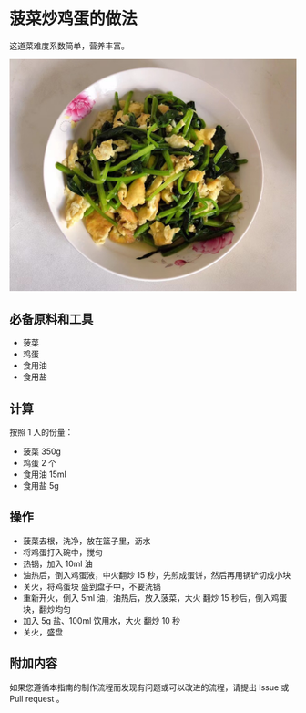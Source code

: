 # 菠菜炒鸡蛋的做法

这道菜难度系数简单，营养丰富。

![示例菜成品](./菠菜炒鸡蛋.jpg)

## 必备原料和工具

- 菠菜
- 鸡蛋
- 食用油
- 食用盐

## 计算

按照 1 人的份量：

- 菠菜 350g
- 鸡蛋 2 个
- 食用油 15ml
- 食用盐 5g

## 操作

- 菠菜去根，洗净，放在篮子里，沥水
- 将鸡蛋打入碗中，搅匀
- 热锅，加入 10ml 油
- 油热后，倒入鸡蛋液，中火翻炒 15 秒，先煎成蛋饼，然后再用锅铲切成小块
- 关火，将鸡蛋块 盛到盘子中，不要洗锅
- 重新开火，倒入 5ml 油，油热后，放入菠菜，大火 翻炒 15 秒后，倒入鸡蛋块，翻炒均匀
- 加入 5g 盐、100ml 饮用水，大火 翻炒 10 秒
- 关火，盛盘

## 附加内容

如果您遵循本指南的制作流程而发现有问题或可以改进的流程，请提出 Issue 或 Pull request 。
